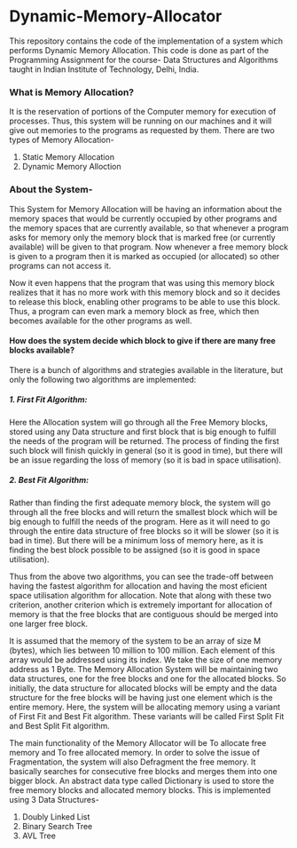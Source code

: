 # Dynamic-Memory-Allocator
This repository contains the code of the implementation of a system which performs Dynamic Memory Allocation. This code is done as part of the Programming Assignment for the course- Data Structures and Algorithms taught in Indian Institute of Technology, Delhi, India.
### What is Memory Allocation?
It is the reservation of portions of the Computer memory for execution of processes. Thus, this system will be running on our machines and it will give out memories to the programs as requested by them.
There are two types of Memory Allocation-
1. Static Memory Allocation
2. Dynamic Memory Alloction
### About the System-
This System for Memory Allocation will be having an information about the memory spaces that would be currently occupied by other programs and the memory spaces that are currently available, so that whenever a program asks for memory only the memory block that is marked free (or currently available) will be given to that program. Now whenever a free memory block is given to a program then it is marked as occupied (or allocated) so other programs can not access it.

Now it even happens that the program that was using this memory block realizes that it has no more work with this memory block and so it decides to release this block, enabling other programs to be able to use this block. Thus, a program can even mark a memory block as free, which then becomes available for the other programs as well.

#### How does the system decide which block to give if there are many free blocks available? 
There is a bunch of algorithms and strategies available in the literature, but only the following two algorithms are implemented:

##### 1. First Fit Algorithm:
Here the Allocation system will go through all the Free Memory blocks, stored using any Data structure and first block that is big enough to fulfill the needs of the program will be returned. The process of finding the first such block will finish quickly in general (so it is good in time), but there will be an issue regarding the loss of memory (so it is bad in space utilisation). 

##### 2. Best Fit Algorithm: 
Rather than finding the first adequate memory block, the system will go through all the free blocks and will return the smallest block which will be big enough to fulfill the needs of the program. Here as it will need to go through the entire data structure of free blocks so it will be slower (so it is bad in time). But there will be a minimum loss of memory here, as it is finding the best block possible to be assigned (so it is good in space utilisation). 

Thus from the above two algorithms, you can see the trade-off between having the fastest algorithm for allocation and having the most eficient space utilisation algorithm for allocation. Note that along with these two criterion, another criterion which is extremely important for allocation of memory is that the free blocks that are contiguous should be merged into one larger free block.

It is assumed that the memory of the system to be an array of size M (bytes), which lies between 10 million to 100 million. Each element of this array would be addressed using its index. We take the size of one memory address as 1 Byte. The Memory Allocation System will be maintaining two data structures, one for the free blocks and one for the allocated blocks. So initially, the data structure for allocated blocks will be empty and the data structure for the free blocks will be having just one element which is the entire memory. Here, the system will be allocating memory using a variant of First Fit and Best Fit algorithm. These variants will be called First Split Fit and Best Split Fit algorithm.

The main functionality of the Memory Allocator will be To allocate free memory and To free allocated memory. In order to solve the issue of Fragmentation, the system will also Defragment the free memory. It basically searches for consecutive free blocks and merges them into one bigger block.
An abstract data type called Dictionary is used to store the free memory blocks and allocated memory blocks. This is implemented using 3 Data Structures-
1. Doubly Linked List
2. Binary Search Tree
3. AVL Tree

